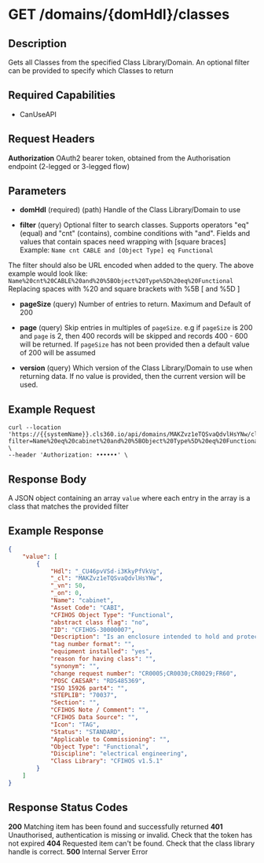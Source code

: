 # GET /domains/{domHdl}/classes

## Description
Gets all Classes from the specified Class Library/Domain. An optional filter can be provided to specify which Classes to return

## Required Capabilities
* CanUseAPI

## Request Headers

**Authorization** OAuth2 bearer token, obtained from the Authorisation endpoint (2-legged or 3-legged flow)

## Parameters
 * **domHdl** (required) (path) Handle of the Class Library/Domain to use

 * **filter** (query) Optional filter to search classes. Supports operators "eq" (equal) and "cnt" (contains), combine conditions with "and". Fields and values that contain spaces need wrapping with [square braces]
    Example:
    `Name cnt CABLE and [Object Type] eq Functional`

The filter should also be URL encoded when added to the query. The above example would look like:
    `Name%20cnt%20CABLE%20and%20%5BObject%20Type%5D%20eq%20Functional`
Replacing spaces with %20 and square brackets with %5B [ and %5D ]

* **pageSize** (query) Number of entries to return. Maximum and Default of 200

* **page** (query) Skip entries in multiples of `pageSize`. e.g if `pageSize` is 200 and `page` is 2, then 400 records will be skipped and records 400 - 600 will be returned. If `pageSize` has not been provided then a default value of 200 will be assumed

* **version** (query) Which version of the Class Library/Domain to use when returning data. If no value is provided, then the current version will be used.

## Example Request
```
curl --location 'https://{{systemName}}.cls360.io/api/domains/MAKZvz1eTQSvaQdvlHsYNw/classes?filter=Name%20eq%20cabinet%20and%20%5BObject%20Type%5D%20eq%20Functional' \
--header 'Authorization: ••••••' \
```

## Response Body
A JSON object containing an array `value` where each entry in the array is a class that matches the provided filter

## Example Response
```JSON
{
    "value": [
        {
            "Hdl": "_CU46pvVSd-i3KkyPfVkVg",
            "_cl": "MAKZvz1eTQSvaQdvlHsYNw",
            "_vn": 50,
            "_on": 0,
            "Name": "cabinet",
            "Asset Code": "CABI",
            "CFIHOS Object Type": "Functional",
            "abstract class flag": "no",
            "ID": "CFIHOS-30000007",
            "Description": "Is an enclosure intended to hold and protect electrical components.",
            "tag number format": "",
            "equipment installed": "yes",
            "reason for having class": "",
            "synonym": "",
            "change request number": "CR0005;CR0030;CR0029;FR60",
            "POSC CAESAR": "RDS485369",
            "ISO 15926 part4": "",
            "STEPLIB": "70037",
            "Section": "",
            "CFIHOS Note / Comment": "",
            "CFIHOS Data Source": "",
            "Icon": "TAG",
            "Status": "STANDARD",
            "Applicable to Commissioning": "",
            "Object Type": "Functional",
            "Discipline": "electrical engineering",
            "Class Library": "CFIHOS v1.5.1"
        }
    ]
}
```

## Response Status Codes
**200** Matching item has been found and successfully returned
**401** Unauthorised, authentication is missing or invalid. Check that the token has not expired
**404** Requested item can't be found. Check that the class library handle is correct.
**500** Internal Server Error


